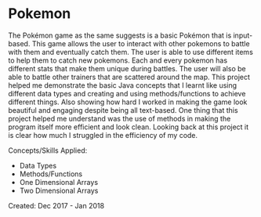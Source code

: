 # Pokemon
The Pokémon game as the same suggests is a basic Pokémon that is input-based. This game allows the user to interact with other pokemons to battle with them and eventually catch them. The user is able to use different items to help them to catch new pokemons. Each and every pokemon has different stats that make them unique during battles. The user will also be able to battle other trainers that are scattered around the map. 
This project helped me demonstrate the basic Java concepts that I learnt like using different data types and creating and using methods/functions to achieve different things. Also showing how hard I worked in making the game look beautiful and engaging despite being all text-based.
One thing that this project helped me understand was the use of methods in making the program itself more efficient and look clean. Looking back at this project it is clear how much I struggled in the efficiency of my code.

Concepts/Skills Applied:
- Data Types
- Methods/Functions
- One Dimensional Arrays
- Two Dimensional Arrays

Created: Dec 2017 - Jan 2018
